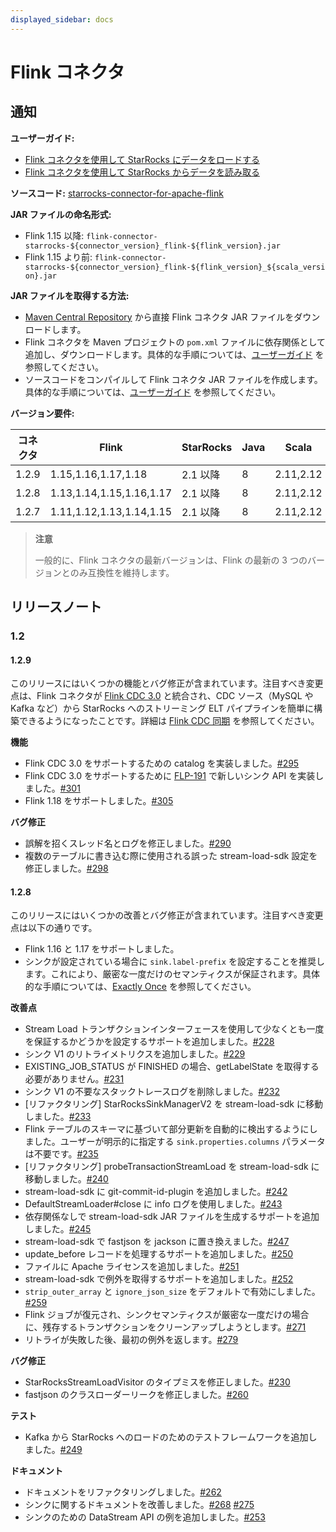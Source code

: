 ```yaml
---
displayed_sidebar: docs
---
```


# Flink コネクタ

## 通知

**ユーザーガイド:**

- [Flink コネクタを使用して StarRocks にデータをロードする](../loading/Flink-connector-starrocks.md)
- [Flink コネクタを使用して StarRocks からデータを読み取る](../unloading/Flink_connector.md)

**ソースコード:** [starrocks-connector-for-apache-flink](https://github.com/StarRocks/starrocks-connector-for-apache-flink)

**JAR ファイルの命名形式:**

- Flink 1.15 以降: `flink-connector-starrocks-${connector_version}_flink-${flink_version}.jar`
- Flink 1.15 より前: `flink-connector-starrocks-${connector_version}_flink-${flink_version}_${scala_version}.jar`

**JAR ファイルを取得する方法:**

- [Maven Central Repository](https://repo1.maven.org/maven2/com/starrocks) から直接 Flink コネクタ JAR ファイルをダウンロードします。
- Flink コネクタを Maven プロジェクトの `pom.xml` ファイルに依存関係として追加し、ダウンロードします。具体的な手順については、[ユーザーガイド](../loading/Flink-connector-starrocks.md#obtain-flink-connector) を参照してください。
- ソースコードをコンパイルして Flink コネクタ JAR ファイルを作成します。具体的な手順については、[ユーザーガイド](../loading/Flink-connector-starrocks.md#obtain-flink-connector) を参照してください。

**バージョン要件:**

| コネクタ | Flink                    | StarRocks     | Java | Scala     |
| --------- | ------------------------ | ------------- | ---- | --------- |
| 1.2.9 | 1.15,1.16,1.17,1.18 | 2.1 以降| 8 | 2.11,2.12 |
| 1.2.8     | 1.13,1.14,1.15,1.16,1.17 | 2.1 以降 | 8    | 2.11,2.12 |
| 1.2.7     | 1.11,1.12,1.13,1.14,1.15 | 2.1 以降 | 8    | 2.11,2.12 |

> **注意**
>
> 一般的に、Flink コネクタの最新バージョンは、Flink の最新の 3 つのバージョンとのみ互換性を維持します。

## リリースノート

### 1.2

#### 1.2.9

このリリースにはいくつかの機能とバグ修正が含まれています。注目すべき変更点は、Flink コネクタが [Flink CDC 3.0](https://ververica.github.io/flink-cdc-connectors/master/content/overview/cdc-pipeline.html) と統合され、CDC ソース（MySQL や Kafka など）から StarRocks へのストリーミング ELT パイプラインを簡単に構築できるようになったことです。詳細は [Flink CDC 同期](../loading/Flink-connector-starrocks.md#flink-cdc-synchronization-schema-change-supported) を参照してください。

**機能**

- Flink CDC 3.0 をサポートするための catalog を実装しました。[#295](https://github.com/StarRocks/starrocks-connector-for-apache-flink/pull/295)
- Flink CDC 3.0 をサポートするために [FLP-191](https://cwiki.apache.org/confluence/display/FLINK/FLIP-191%3A+Extend+unified+Sink+interface+to+support+small+file+compaction) で新しいシンク API を実装しました。[#301](https://github.com/StarRocks/starrocks-connector-for-apache-flink/pull/301)
- Flink 1.18 をサポートしました。[#305](https://github.com/StarRocks/starrocks-connector-for-apache-flink/pull/305)

**バグ修正**

- 誤解を招くスレッド名とログを修正しました。[#290](https://github.com/StarRocks/starrocks-connector-for-apache-flink/pull/290)
- 複数のテーブルに書き込む際に使用される誤った stream-load-sdk 設定を修正しました。[#298](https://github.com/StarRocks/starrocks-connector-for-apache-flink/pull/298)

#### 1.2.8

このリリースにはいくつかの改善とバグ修正が含まれています。注目すべき変更点は以下の通りです。

- Flink 1.16 と 1.17 をサポートしました。
- シンクが設定されている場合に `sink.label-prefix` を設定することを推奨します。これにより、厳密な一度だけのセマンティクスが保証されます。具体的な手順については、[Exactly Once](../loading/Flink-connector-starrocks.md#exactly-once) を参照してください。

**改善点**

- Stream Load トランザクションインターフェースを使用して少なくとも一度を保証するかどうかを設定するサポートを追加しました。[#228](https://github.com/StarRocks/starrocks-connector-for-apache-flink/pull/228)
- シンク V1 のリトライメトリクスを追加しました。[#229](https://github.com/StarRocks/starrocks-connector-for-apache-flink/pull/229)
- EXISTING_JOB_STATUS が FINISHED の場合、getLabelState を取得する必要がありません。[#231](https://github.com/StarRocks/starrocks-connector-for-apache-flink/pull/231)
- シンク V1 の不要なスタックトレースログを削除しました。[#232](https://github.com/StarRocks/starrocks-connector-for-apache-flink/pull/232)
- [リファクタリング] StarRocksSinkManagerV2 を stream-load-sdk に移動しました。[#233](https://github.com/StarRocks/starrocks-connector-for-apache-flink/pull/233)
- Flink テーブルのスキーマに基づいて部分更新を自動的に検出するようにしました。ユーザーが明示的に指定する `sink.properties.columns` パラメータは不要です。[#235](https://github.com/StarRocks/starrocks-connector-for-apache-flink/pull/235)
- [リファクタリング] probeTransactionStreamLoad を stream-load-sdk に移動しました。[#240](https://github.com/StarRocks/starrocks-connector-for-apache-flink/pull/240)
- stream-load-sdk に git-commit-id-plugin を追加しました。[#242](https://github.com/StarRocks/starrocks-connector-for-apache-flink/pull/242)
- DefaultStreamLoader#close に info ログを使用しました。[#243](https://github.com/StarRocks/starrocks-connector-for-apache-flink/pull/243)
- 依存関係なしで stream-load-sdk JAR ファイルを生成するサポートを追加しました。[#245](https://github.com/StarRocks/starrocks-connector-for-apache-flink/pull/245)
- stream-load-sdk で fastjson を jackson に置き換えました。[#247](https://github.com/StarRocks/starrocks-connector-for-apache-flink/pull/247)
- update_before レコードを処理するサポートを追加しました。[#250](https://github.com/StarRocks/starrocks-connector-for-apache-flink/pull/250)
- ファイルに Apache ライセンスを追加しました。[#251](https://github.com/StarRocks/starrocks-connector-for-apache-flink/pull/251)
- stream-load-sdk で例外を取得するサポートを追加しました。[#252](https://github.com/StarRocks/starrocks-connector-for-apache-flink/pull/252)
- `strip_outer_array` と `ignore_json_size` をデフォルトで有効にしました。[#259](https://github.com/StarRocks/starrocks-connector-for-apache-flink/pull/259)
- Flink ジョブが復元され、シンクセマンティクスが厳密な一度だけの場合に、残存するトランザクションをクリーンアップしようとします。[#271](https://github.com/StarRocks/starrocks-connector-for-apache-flink/pull/271)
- リトライが失敗した後、最初の例外を返します。[#279](https://github.com/StarRocks/starrocks-connector-for-apache-flink/pull/279)

**バグ修正**

- StarRocksStreamLoadVisitor のタイプミスを修正しました。[#230](https://github.com/StarRocks/starrocks-connector-for-apache-flink/pull/230)
- fastjson のクラスローダーリークを修正しました。[#260](https://github.com/StarRocks/starrocks-connector-for-apache-flink/pull/260)

**テスト**

- Kafka から StarRocks へのロードのためのテストフレームワークを追加しました。[#249](https://github.com/StarRocks/starrocks-connector-for-apache-flink/pull/249)

**ドキュメント**

- ドキュメントをリファクタリングしました。[#262](https://github.com/StarRocks/starrocks-connector-for-apache-flink/pull/262)
- シンクに関するドキュメントを改善しました。[#268](https://github.com/StarRocks/starrocks-connector-for-apache-flink/pull/268) [#275](https://github.com/StarRocks/starrocks-connector-for-apache-flink/pull/275)
- シンクのための DataStream API の例を追加しました。[#253](https://github.com/StarRocks/starrocks-connector-for-apache-flink/pull/253)
